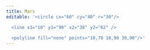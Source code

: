 ```yaml
---
title: Mars
editable: '<circle cx="60" cy="40" r="30"/>

  <line x1="10" y1="90" x2="38" y2="62" />
  
  <polyline fill="none" points="10,70 10,90 30,90"/>'
---
```


